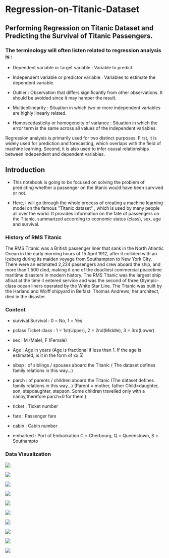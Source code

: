 # Regression-on-Titanic-Dataset
## Performing Regression on Titanic Dataset and Predicting the Survival of Titanic Passengers.

### The terminology will often listen related to regression analysis is :

* Dependent variable or target variable : Variable to predict.

* Independent variable or predictor variable : Variables to estimate the dependent variable.

* Outlier : Observation that differs significantly from other observations. It should be avoided since it may hamper the result.

* Multicollinearity : Situation in which two or more independent variables are highly linearly related.

* Homoscedasticity or homogeneity of variance : Situation in which the error term is the same across all values of the independent variables.


Regression analysis is primarily used for two distinct purposes. First, it is widely used for prediction and forecasting, which overlaps with the field of machine learning. Second, it is also used to infer causal relationships between independent and dependent variables.


## Introduction

* This notebook is going to be focused on solving the problem of predicting whether a passenger on the titanic would have been survived or not.

* Here, I will go through the whole process of creating a machine learning model on the famous "Titanic dataset" , which is used by many people all over the world. It provides information on the fate of passengers on the Titanic, summarized according to economic status (class), sex, age and survival.

### History of RMS Titanic

The RMS Titanic was a British passenger liner that sank in the North Atlantic Ocean in the early morning hours of 15 April 1912, after it collided with an iceberg during its maiden voyage from Southampton to New York City. There were an estimated 2,224 passengers and crew aboard the ship, and more than 1,500 died, making it one of the deadliest commercial peacetime maritime disasters in modern history. The RMS Titanic was the largest ship afloat at the time it entered service and was the second of three Olympic-class ocean liners operated by the White Star Line. The Titanic was built by the Harland and Wolff shipyard in Belfast. Thomas Andrews, her architect, died in the disaster.


### Content

* survival Survival : 0 = No, 1 = Yes

* pclass Ticket class : 1 = 1st(Upper), 2 = 2nd(Middle), 3 = 3rd(Lower)

* sex : M (Male), F (Female)

* Age : Age in years (Age is fractional if less than 1. If the age is estimated, is it in the form of xx.5)

* sibsp : of siblings / spouses aboard the Titanic ( The dataset defines family relations in this way...)

* parch : of parents / children aboard the Titanic (The dataset defines family relations in this way...) (Parent = mother, father Child=daughter, son, stepdaughter, stepson. Some children travelled only with a nanny,therefore parch=0 for them.)

* ticket : Ticket number

* fare : Passenger fare

* cabin : Cabin number

* embarked : Port of Embarkation C = Cherbourg, Q = Queenstown, S = Southampto


### Data Visualization

![](https://github.com/ShivankUdayawal/Regression-on-Titanic-Dataset/blob/main/Data%20Visualization/Age.png)


![](https://github.com/ShivankUdayawal/Regression-on-Titanic-Dataset/blob/main/Data%20Visualization/sex.png)


![](https://github.com/ShivankUdayawal/Regression-on-Titanic-Dataset/blob/main/Data%20Visualization/Survived.png)


![](https://github.com/ShivankUdayawal/Regression-on-Titanic-Dataset/blob/main/Data%20Visualization/SexandSurvived.png)


![](https://github.com/ShivankUdayawal/Regression-on-Titanic-Dataset/blob/main/Data%20Visualization/SurvivedandPclass.png)


![](https://github.com/ShivankUdayawal/Regression-on-Titanic-Dataset/blob/main/Data%20Visualization/SurvivedandEmbarked.png)


![](https://github.com/ShivankUdayawal/Regression-on-Titanic-Dataset/blob/main/Data%20Visualization/SibspandSurvived.png)


![](https://github.com/ShivankUdayawal/Regression-on-Titanic-Dataset/blob/main/Data%20Visualization/ParchandSurvived.png)


![](https://github.com/ShivankUdayawal/Regression-on-Titanic-Dataset/blob/main/Data%20Visualization/ROC.png)


![](https://github.com/ShivankUdayawal/Regression-on-Titanic-Dataset/blob/main/Data%20Visualization/TPRvsFPR.png)
